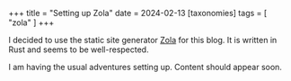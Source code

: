 +++
title = "Setting up Zola"
date = 2024-02-13
[taxonomies]
tags = [ "zola" ]
+++

I decided to use the static site generator
[Zola](https://www.getzola.org) for this blog. It is written
in Rust and seems to be well-respected.

I am having the usual adventures setting up. Content should
appear soon.
